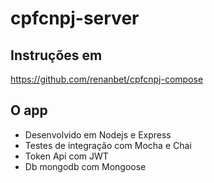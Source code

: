# cpfcnpj-server

## Instruções em

https://github.com/renanbet/cpfcnpj-compose


## O app

- Desenvolvido em Nodejs e Express
- Testes de integração com Mocha e Chai
- Token Api com JWT
- Db mongodb com Mongoose
